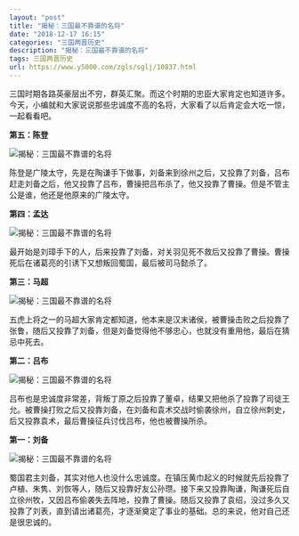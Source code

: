 ```yaml
---
layout: "post"
title: "揭秘：三国最不靠谱的名将"
date: "2018-12-17 16:15"
categories: "三国两晋历史"
description: "揭秘：三国最不靠谱的名将"
tags: 三国两晋历史
url: https://www.y5000.com/zgls/sglj/10837.html
---
```






三国时期各路英豪层出不穷，群英汇聚。而这个时期的忠臣大家肯定也知道许多。今天，小编就和大家说说那些忠诚度不高的名将，大家看了以后肯定会大吃一惊，一起看看吧。

**第五：陈登**

![揭秘：三国最不靠谱的名将](/uploads/allimg/170116/6-1F11611064YB.JPG)

陈登是广陵太守，先是在陶谦手下做事，刘备来到徐州之后，又投靠了刘备，吕布赶走刘备之后，他又投靠了吕布，曹操把吕布杀了，他又投靠了曹操。但是不管主公是谁，他还是他原来的广陵太守。

**第四：孟达**

![揭秘：三国最不靠谱的名将](/uploads/allimg/170116/6-1F116110Q5513.JPG)

最开始是刘璋手下的人，后来投靠了刘备，对关羽见死不救后又投靠了曹操。曹操死后在诸葛亮的引诱下又想叛回蜀国，最后被司马懿杀了。

**第三：马超**

![揭秘：三国最不靠谱的名将](/uploads/allimg/170116/6-1F116110925150.JPG)

五虎上将之一的马超大家肯定都知道，他本来是汉末诸侯，被曹操击败之后投靠了张鲁，随后又投靠了刘备，但是刘备觉得他不够忠心，也就没有重用他，最后在猜忌中死去。

**第二：吕布**

![揭秘：三国最不靠谱的名将](/uploads/allimg/170116/6-1F116111041a7.JPG)

吕布也是忠诚度非常差，背叛丁原之后投靠了董卓，结果又把他杀了投靠了司徒王允。被曹操打败之后又投靠刘备，在刘备和袁术交战时偷袭徐州，自立徐州刺史，后又投靠袁术，最后曹操征兵讨伐吕布，他也被曹操所杀。

**第一：刘备**

![揭秘：三国最不靠谱的名将](/uploads/allimg/170116/6-1F116111216194.JPG)

蜀国君主刘备，其实对他人也没什么忠诚度。在镇压黄巾起义的时候就先后投靠了卢植、朱隽、刘恢等人，随后又投靠好友公孙瓒。接下来又投靠陶谦，陶谦死后自立徐州牧，又因吕布偷袭失去阵地，投靠了曹操。随后又投靠了袁绍，没过多久又投靠了刘表，直到请出诸葛亮，才逐渐奠定了事业的基础。总的来说，他对自己还是很忠诚的。
